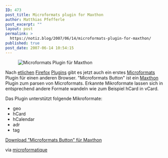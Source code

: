 ```yaml
---
ID: 473
post_title: Microformats plugin for Maxthon
author: Matthias Pfefferle
post_excerpt: ""
layout: post
permalink: >
  https://notiz.blog/2007/06/14/microformats-plugin-for-maxthon/
published: true
post_date: 2007-06-14 10:54:15
---
```

<!-- wp:image {"align":"center"} -->
<figure class="wp-block-image aligncenter"><img src="https://notiz.blog/wp-content/uploads/2007/06/micromaxthon.jpg" alt="Microformats Plugin für Maxthon" /></figure>
<!-- /wp:image -->

<!-- wp:paragraph -->
<p>Nach <a href="https://addons.mozilla.org/de/firefox/addon/2240">etlichen</a> <a href="https://addons.mozilla.org/de/firefox/addon/4106">Firefox</a> <a href="http://blog.codeeg.com/tails-firefox-extension-03/">Plugins</a> gibt es jetzt auch ein erstes <a href="http://microformats.org">Microformats</a> Plugin für einen anderen Browser. "Microformats Button" ist ein <a href="http://www.maxthon.com/">Maxthon</a> Plugin zum parsen von Microformats. Erkannte Mikroformate lassen sich in entsprechend andere Formate wandeln wie zum Beispiel hCard in vCard.</p>
<!-- /wp:paragraph -->

<!-- wp:paragraph -->
<p>Das Plugin unterstützt folgende Mikroformate:</p>
<!-- /wp:paragraph -->

<!-- wp:list -->
<ul>
	<li>geo</li>
	<li>hCard</li>
	<li>hCalendar</li>
	<li>adr</li>
	<li>tag</li>
</ul>
<!-- /wp:list -->

<!-- wp:paragraph -->
<p><a href="http://forum.maxthon.com/index.php?showtopic=65408">Download "Microformats Button" für Maxthon</a></p>
<!-- /wp:paragraph -->

<!-- wp:paragraph -->
<p>via <a href="http://microformatique.com/?p=161">microformatique</a></p>
<!-- /wp:paragraph -->